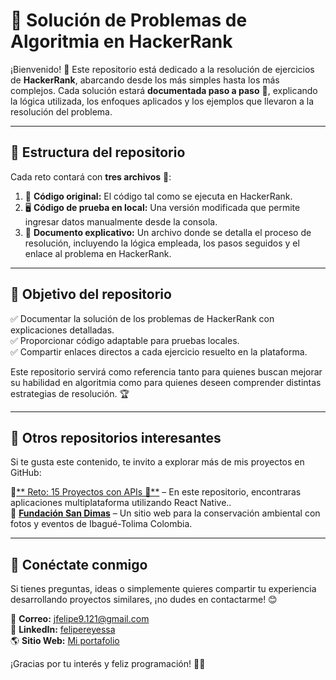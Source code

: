 # 🚀 Solución de Problemas de Algoritmia en HackerRank  

¡Bienvenido! 🎉 Este repositorio está dedicado a la resolución de ejercicios de **HackerRank**, abarcando desde los más simples hasta los más complejos. Cada solución estará **documentada paso a paso** 📖, explicando la lógica utilizada, los enfoques aplicados y los ejemplos que llevaron a la resolución del problema.  

---

## 📌 **Estructura del repositorio**  

Cada reto contará con **tres archivos** 📂:  

1. 📝 **Código original:** El código tal como se ejecuta en HackerRank.  
2. 🖥️ **Código de prueba en local:** Una versión modificada que permite ingresar datos manualmente desde la consola.  
3. 📑 **Documento explicativo:** Un archivo donde se detalla el proceso de resolución, incluyendo la lógica empleada, los pasos seguidos y el enlace al problema en HackerRank.  

---

## 🎯 **Objetivo del repositorio**  

✅ Documentar la solución de los problemas de HackerRank con explicaciones detalladas.  
✅ Proporcionar código adaptable para pruebas locales.  
✅ Compartir enlaces directos a cada ejercicio resuelto en la plataforma.  

Este repositorio servirá como referencia tanto para quienes buscan mejorar su habilidad en algoritmia como para quienes deseen comprender distintas estrategias de resolución. 🏆  

---

## 🔗 **Otros repositorios interesantes**  

Si te gusta este contenido, te invito a explorar más de mis proyectos en GitHub:  

🌟[** Reto: 15 Proyectos con APIs 🚀**](https://github.com/felipesanchez-dev/15-Projects-APIs-Challenge) – En este repositorio, encontraras  aplicaciones multiplataforma utilizando React Native..  
🌿 [**Fundación San Dimas**](https://www.fundacionsandimas.org) – Un sitio web para la conservación ambiental con fotos y eventos de Ibagué-Tolima Colombia.  

---

## 💬 **Conéctate conmigo**  

Si tienes preguntas, ideas o simplemente quieres compartir tu experiencia desarrollando proyectos similares, ¡no dudes en contactarme! 😊  

📧 **Correo:** [jfelipe9.121@gmail.com](mailto:jfelipe9.121@gmail.com)  
🔗 **LinkedIn:** [felipereyessa](https://www.linkedin.com/in/felipereyessa)  
🌎 **Sitio Web:** [Mi portafolio](https://pipedev.vercel.app/)  

¡Gracias por tu interés y feliz programación! 🚀🎯  

